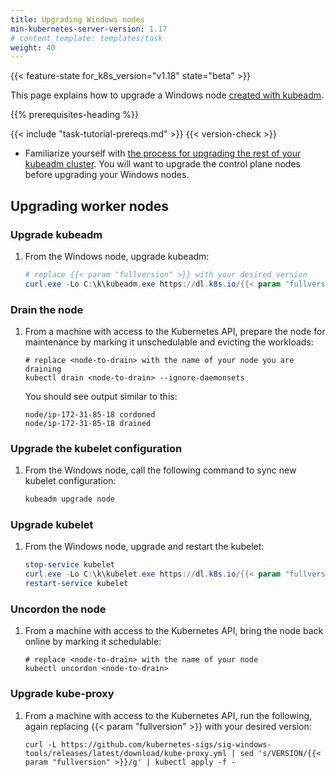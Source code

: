 ```yaml
---
title: Upgrading Windows nodes
min-kubernetes-server-version: 1.17
# content_template: templates/task
weight: 40
---
```


<!-- overview -->

{{< feature-state for_k8s_version="v1.18" state="beta" >}}

This page explains how to upgrade a Windows node [created with kubeadm](/docs/tasks/administer-cluster/kubeadm/adding-windows-nodes).




{{% prerequisites-heading %}}
 
{{< include "task-tutorial-prereqs.md" >}} {{< version-check >}}
* Familiarize yourself with [the process for upgrading the rest of your kubeadm
cluster](/docs/tasks/administer-cluster/kubeadm/kubeadm-upgrade). You will want to
upgrade the control plane nodes before upgrading your Windows nodes.




<!-- steps -->

## Upgrading worker nodes

### Upgrade kubeadm

1.  From the Windows node, upgrade kubeadm:

    ```powershell
    # replace {{< param "fullversion" >}} with your desired version
    curl.exe -Lo C:\k\kubeadm.exe https://dl.k8s.io/{{< param "fullversion" >}}/bin/windows/amd64/kubeadm.exe
    ```

### Drain the node

1.  From a machine with access to the Kubernetes API,
    prepare the node for maintenance by marking it unschedulable and evicting the workloads:

    ```shell
    # replace <node-to-drain> with the name of your node you are draining
    kubectl drain <node-to-drain> --ignore-daemonsets
    ```

    You should see output similar to this:

    ```
    node/ip-172-31-85-18 cordoned
    node/ip-172-31-85-18 drained
    ```

### Upgrade the kubelet configuration

1.  From the Windows node, call the following command to sync new kubelet configuration:

    ```powershell
    kubeadm upgrade node
    ```

### Upgrade kubelet

1.  From the Windows node, upgrade and restart the kubelet:

    ```powershell
    stop-service kubelet
    curl.exe -Lo C:\k\kubelet.exe https://dl.k8s.io/{{< param "fullversion" >}}/bin/windows/amd64/kubelet.exe
    restart-service kubelet
    ```

### Uncordon the node

1.  From a machine with access to the Kubernetes API,
bring the node back online by marking it schedulable:

    ```shell
    # replace <node-to-drain> with the name of your node
    kubectl uncordon <node-to-drain>
    ```
### Upgrade kube-proxy

1. From a machine with access to the Kubernetes API, run the following,
again replacing {{< param "fullversion" >}} with your desired version:

    ```shell
    curl -L https://github.com/kubernetes-sigs/sig-windows-tools/releases/latest/download/kube-proxy.yml | sed 's/VERSION/{{< param "fullversion" >}}/g' | kubectl apply -f -
    ```



